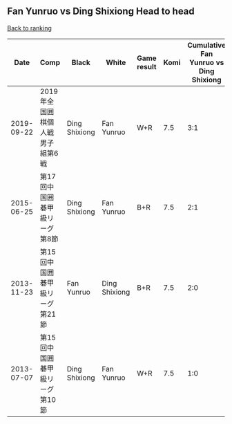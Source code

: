 ## Fan Yunruo vs Ding Shixiong Head to head

[Back to ranking](../../index.md)




| **Date** | **Comp** | **Black** | **White** | **Game result** | **Komi** | **Cumulative Fan Yunruo vs Ding Shixiong** | **Fan Yunruo streak** | **Ding Shixiong streak** | 
| --- | --- | --- | --- | --- | --- | --- | --- | --- |
| 2019-09-22 | 2019年全国囲棋個人戦男子組第6戦 | Ding Shixiong | Fan Yunruo | W+R | 7.5 | 3:1 | 1 | 0 | 
| 2015-06-25 | 第17回中国囲碁甲級リーグ第8節 | Ding Shixiong | Fan Yunruo | B+R | 7.5 | 2:1 | 0 | 1 | 
| 2013-11-23 | 第15回中国囲碁甲級リーグ第21節 | Fan Yunruo | Ding Shixiong | B+R | 7.5 | 2:0 | 2 | 0 | 
| 2013-07-07 | 第15回中国囲碁甲級リーグ第10節 | Ding Shixiong | Fan Yunruo | W+R | 7.5 | 1:0 | 1 | 0 |




